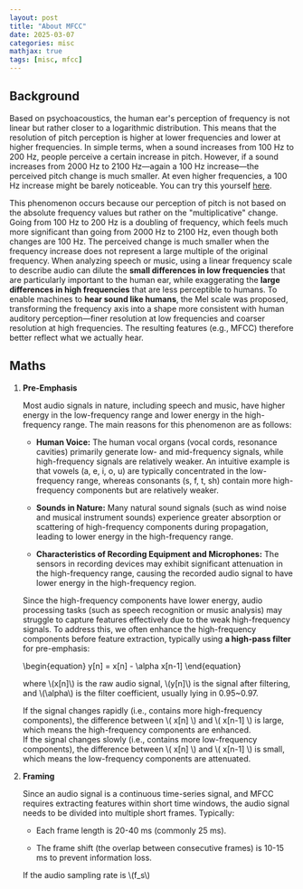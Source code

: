 ```yaml
---
layout: post
title: "About MFCC"
date: 2025-03-07
categories: misc
mathjax: true
tags: [misc, mfcc]
---
```


## Background

Based on psychoacoustics, the human ear's perception of frequency is not linear but rather closer to a logarithmic distribution. This means that the resolution of pitch perception is higher at lower frequencies and lower at higher frequencies. In simple terms, when a sound increases from 100 Hz to 200 Hz, people perceive a certain increase in pitch. However, if a sound increases from 2000 Hz to 2100 Hz—again a 100 Hz increase—the perceived pitch change is much smaller. At even higher frequencies, a 100 Hz increase might be barely noticeable. You can try this yourself [here](https://onlinetonegenerator.com/). 

This phenomenon occurs because our perception of pitch is not based on the absolute frequency values but rather on the "multiplicative" change. Going from 100 Hz to 200 Hz is a doubling of frequency, which feels much more significant than going from 2000 Hz to 2100 Hz, even though both changes are 100 Hz. The perceived change is much smaller when the frequency increase does not represent a large multiple of the original frequency. When analyzing speech or music, using a linear frequency scale to describe audio can dilute the **small differences in low frequencies** that are particularly important to the human ear, while exaggerating the **large differences in high frequencies** that are less perceptible to humans. To enable machines to **hear sound like humans**, the Mel scale was proposed, transforming the frequency axis into a shape more consistent with human auditory perception—finer resolution at low frequencies and coarser resolution at high frequencies. The resulting features (e.g., MFCC) therefore better reflect what we actually hear.

## Maths

1. **Pre-Emphasis**

    Most audio signals in nature, including speech and music, have higher energy in the low-frequency range and lower energy in the high-frequency range. The main reasons for this phenomenon are as follows:

    - **Human Voice:** The human vocal organs (vocal cords, resonance cavities) primarily generate low- and mid-frequency signals, while high-frequency signals are relatively weaker. An intuitive example is that vowels (a, e, i, o, u) are typically concentrated in the low-frequency range, whereas consonants (s, f, t, sh) contain more high-frequency components but are relatively weaker.

    - **Sounds in Nature:** Many natural sound signals (such as wind noise and musical instrument sounds) experience greater absorption or scattering of high-frequency components during propagation, leading to lower energy in the high-frequency range.

    - **Characteristics of Recording Equipment and Microphones:** The sensors in recording devices may exhibit significant attenuation in the high-frequency range, causing the recorded audio signal to have lower energy in the high-frequency region.

    Since the high-frequency components have lower energy, audio processing tasks (such as speech recognition or music analysis) may struggle to capture features effectively due to the weak high-frequency signals. To address this, we often enhance the high-frequency components before feature extraction, typically using **a high-pass filter** for pre-emphasis:

    \begin{equation}
    y[n] = x[n] - \alpha x[n-1]
    \end{equation}

    where \\(x[n]\\) is the raw audio signal, \\(y[n]\\) is the signal after filtering, and \\(\alpha\\) is the filter coefficient, usually lying in 0.95~0.97.

    If the signal changes rapidly (i.e., contains more high-frequency components), the difference between \\( x[n] \\) and \\( x[n-1] \\) is large, which means the high-frequency components are enhanced.  
    If the signal changes slowly (i.e., contains more low-frequency components), the difference between \\( x[n] \\) and \\( x[n-1] \\) is small, which means the low-frequency components are attenuated.

2. **Framing**

    Since an audio signal is a continuous time-series signal, and MFCC requires extracting features within short time windows, the audio signal needs to be divided into multiple short frames. Typically:  

    - Each frame length is 20-40 ms (commonly 25 ms).  

    - The frame shift (the overlap between consecutive frames) is 10-15 ms to prevent information loss.  

    If the audio sampling rate is \\(f_s\\)